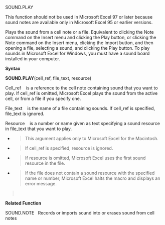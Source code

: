 SOUND.PLAY

This function should not be used in Microsoft Excel 97 or later because
sound notes are available only in Microsoft Excel 95 or earlier
versions.

Plays the sound from a cell note or a file. Equivalent to clicking the
Note command on the Insert menu and clicking the Play button, or
clicking the Note command on the Insert menu, clicking the Import
button, and then opening a file, selecting a sound, and clicking the
Play button. To play sounds in Microsoft Excel for Windows, you must
have a sound board installed in your computer.

**Syntax**

**SOUND.PLAY**(cell\_ref, file\_text, resource)

Cell\_ref    is a reference to the cell note containing sound that you
want to play. If cell\_ref is omitted, Microsoft Excel plays the sound
from the active cell, or from a file if you specify one.

File\_text    is the name of a file containing sounds. If cell\_ref is
specified, file\_text is ignored.

Resource    is a number or name given as text specifying a sound
resource in file\_text that you want to play.

  - > This argument applies only to Microsoft Excel for the Macintosh.

  - > If cell\_ref is specified, resource is ignored.

  - > If resource is omitted, Microsoft Excel uses the first sound
    > resource in the file.

  - > If the file does not contain a sound resource with the specified
    > name or number, Microsoft Excel halts the macro and displays an
    > error message.

>  

**Related Function**

SOUND.NOTE   Records or imports sound into or erases sound from cell
notes


